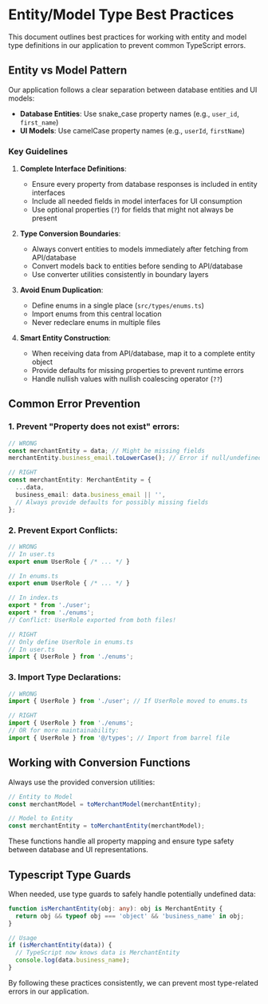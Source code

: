 
# Entity/Model Type Best Practices

This document outlines best practices for working with entity and model type definitions in our application to prevent common TypeScript errors.

## Entity vs Model Pattern

Our application follows a clear separation between database entities and UI models:

- **Database Entities**: Use snake_case property names (e.g., `user_id`, `first_name`)
- **UI Models**: Use camelCase property names (e.g., `userId`, `firstName`)

### Key Guidelines

1. **Complete Interface Definitions**: 
   - Ensure every property from database responses is included in entity interfaces
   - Include all needed fields in model interfaces for UI consumption
   - Use optional properties (`?`) for fields that might not always be present

2. **Type Conversion Boundaries**:
   - Always convert entities to models immediately after fetching from API/database
   - Convert models back to entities before sending to API/database
   - Use converter utilities consistently in boundary layers

3. **Avoid Enum Duplication**:
   - Define enums in a single place (`src/types/enums.ts`) 
   - Import enums from this central location
   - Never redeclare enums in multiple files

4. **Smart Entity Construction**:
   - When receiving data from API/database, map it to a complete entity object
   - Provide defaults for missing properties to prevent runtime errors
   - Handle nullish values with nullish coalescing operator (`??`)

## Common Error Prevention

### 1. Prevent "Property does not exist" errors:
```typescript
// WRONG
const merchantEntity = data; // Might be missing fields
merchantEntity.business_email.toLowerCase(); // Error if null/undefined!

// RIGHT
const merchantEntity: MerchantEntity = {
  ...data,
  business_email: data.business_email || '',
  // Always provide defaults for possibly missing fields
};
```

### 2. Prevent Export Conflicts:
```typescript
// WRONG
// In user.ts
export enum UserRole { /* ... */ }

// In enums.ts
export enum UserRole { /* ... */ }

// In index.ts
export * from './user';
export * from './enums';
// Conflict: UserRole exported from both files!

// RIGHT
// Only define UserRole in enums.ts
// In user.ts
import { UserRole } from './enums';
```

### 3. Import Type Declarations:
```typescript
// WRONG
import { UserRole } from './user'; // If UserRole moved to enums.ts

// RIGHT
import { UserRole } from './enums';
// OR for more maintainability:
import { UserRole } from '@/types'; // Import from barrel file
```

## Working with Conversion Functions

Always use the provided conversion utilities:

```typescript
// Entity to Model
const merchantModel = toMerchantModel(merchantEntity);

// Model to Entity
const merchantEntity = toMerchantEntity(merchantModel);
```

These functions handle all property mapping and ensure type safety between database and UI representations.

## Typescript Type Guards

When needed, use type guards to safely handle potentially undefined data:

```typescript
function isMerchantEntity(obj: any): obj is MerchantEntity {
  return obj && typeof obj === 'object' && 'business_name' in obj;
}

// Usage
if (isMerchantEntity(data)) {
  // TypeScript now knows data is MerchantEntity
  console.log(data.business_name);
}
```

By following these practices consistently, we can prevent most type-related errors in our application.
